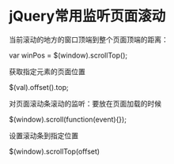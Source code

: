 # jQuery常用监听页面滚动

当前滚动的地方的窗口顶端到整个页面顶端的距离：

var winPos = $(window).scrollTop();

获取指定元素的页面位置

$(val).offset().top;

对页面滚动条滚动的监听：要放在页面加载的时候

$(window).scroll(function(event){});

设置滚动条到指定位置

$(window).scrollTop(offset)
